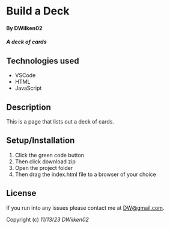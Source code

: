 # Build a Deck

#### By **DWilken02**

#### _A deck of cards_

## Technologies used

* VSCode
* HTML
* JavaScript

## Description

This is a page that lists out a deck of cards.

## Setup/Installation

1. Click the green code button
2. Then click download zip
3. Open the project folder
4. Then drag the index.html file to a browser of your choice

## License

If you run into any issues please contact me at DW@gmail.com.

Copyright (c) _11/13/23_ _DWilken02_